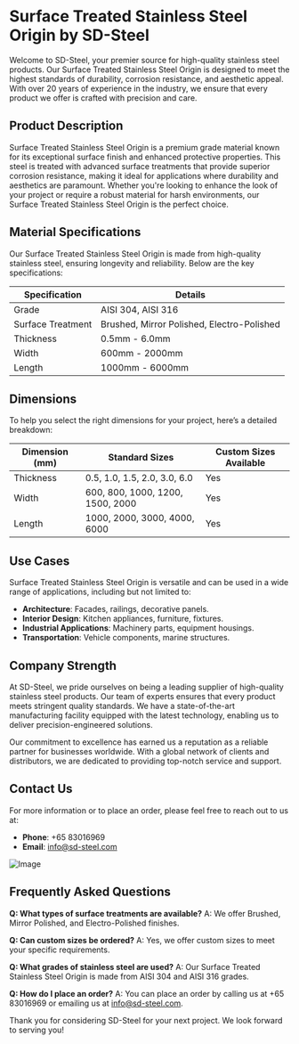 # Surface Treated Stainless Steel Origin by SD-Steel

Welcome to SD-Steel, your premier source for high-quality stainless steel products. Our Surface Treated Stainless Steel Origin is designed to meet the highest standards of durability, corrosion resistance, and aesthetic appeal. With over 20 years of experience in the industry, we ensure that every product we offer is crafted with precision and care.

## Product Description

Surface Treated Stainless Steel Origin is a premium grade material known for its exceptional surface finish and enhanced protective properties. This steel is treated with advanced surface treatments that provide superior corrosion resistance, making it ideal for applications where durability and aesthetics are paramount. Whether you're looking to enhance the look of your project or require a robust material for harsh environments, our Surface Treated Stainless Steel Origin is the perfect choice.

## Material Specifications

Our Surface Treated Stainless Steel Origin is made from high-quality stainless steel, ensuring longevity and reliability. Below are the key specifications:

| Specification         | Details                                |
|-----------------------|----------------------------------------|
| Grade                 | AISI 304, AISI 316                     |
| Surface Treatment     | Brushed, Mirror Polished, Electro-Polished |
| Thickness             | 0.5mm - 6.0mm                          |
| Width                 | 600mm - 2000mm                         |
| Length                | 1000mm - 6000mm                        |

## Dimensions

To help you select the right dimensions for your project, here’s a detailed breakdown:

| Dimension (mm) | Standard Sizes                   | Custom Sizes Available |
|----------------|----------------------------------|------------------------|
| Thickness      | 0.5, 1.0, 1.5, 2.0, 3.0, 6.0     | Yes                    |
| Width          | 600, 800, 1000, 1200, 1500, 2000 | Yes                    |
| Length         | 1000, 2000, 3000, 4000, 6000     | Yes                    |

## Use Cases

Surface Treated Stainless Steel Origin is versatile and can be used in a wide range of applications, including but not limited to:

- **Architecture**: Facades, railings, decorative panels.
- **Interior Design**: Kitchen appliances, furniture, fixtures.
- **Industrial Applications**: Machinery parts, equipment housings.
- **Transportation**: Vehicle components, marine structures.

## Company Strength

At SD-Steel, we pride ourselves on being a leading supplier of high-quality stainless steel products. Our team of experts ensures that every product meets stringent quality standards. We have a state-of-the-art manufacturing facility equipped with the latest technology, enabling us to deliver precision-engineered solutions. 

Our commitment to excellence has earned us a reputation as a reliable partner for businesses worldwide. With a global network of clients and distributors, we are dedicated to providing top-notch service and support.

## Contact Us

For more information or to place an order, please feel free to reach out to us at:
- **Phone**: +65 83016969
- **Email**: info@sd-steel.com

![Image](https://github.com/user-attachments/assets/2567258e-e124-4816-932d-1809bd27ef0b)

## Frequently Asked Questions

**Q: What types of surface treatments are available?**
A: We offer Brushed, Mirror Polished, and Electro-Polished finishes.

**Q: Can custom sizes be ordered?**
A: Yes, we offer custom sizes to meet your specific requirements.

**Q: What grades of stainless steel are used?**
A: Our Surface Treated Stainless Steel Origin is made from AISI 304 and AISI 316 grades.

**Q: How do I place an order?**
A: You can place an order by calling us at +65 83016969 or emailing us at info@sd-steel.com.

Thank you for considering SD-Steel for your next project. We look forward to serving you!